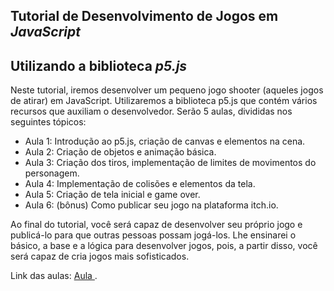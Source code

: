 ## Tutorial de Desenvolvimento de Jogos em _JavaScript_
## Utilizando a biblioteca *p5.js*

Neste tutorial, iremos desenvolver um pequeno jogo shooter (aqueles jogos de atirar) em JavaScript. Utilizaremos a biblioteca p5.js que contém vários recursos que auxiliam o desenvolvedor. Serão 5 aulas, divididas nos seguintes tópicos:

- Aula 1: Introdução ao p5.js, criação de canvas e elementos na cena.
- Aula 2: Criação de objetos e animação básica.
- Aula 3: Criação dos tiros, implementação de limites de movimentos do personagem.
- Aula 4: Implementação de colisões e elementos da tela.
- Aula 5: Criação de tela inicial e game over.
- Aula 6: (bônus) Como publicar seu jogo na plataforma itch.io.

Ao final do tutorial, você será capaz de desenvolver seu próprio jogo e publicá-lo para que outras pessoas possam jogá-los. Lhe ensinarei o básico, a base e a lógica para desenvolver jogos, pois, a partir disso, você será capaz de cria jogos mais sofisticados.

Link das aulas: <a href = "https://youtube.com"> Aula </a>.
